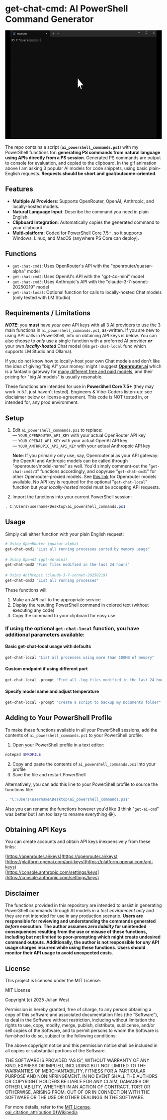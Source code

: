 # get-chat-cmd: AI PowerShell Command Generator

<img 
  src="https://raw.githubusercontent.com/J-DubApps/get-chat-cmd/main/get-chat-cmd.gif" 
  alt="Animated GIF" 
  width="600" 
  height="350">

The repo contains a script (**`ai_powershell_commands.ps1`**) with my PowerShell functions for: **generating PS commands from natural language using APIs directly from a PS session**. Generated PS commands are output to console for evaluation, and copied to the clipboard. In the gif animation above I am asking 3 popular AI models for code snippets, using basic plain-English requests.  **Requests should be short and goal/outcome-oriented**.  

## Features

-   **Multiple AI Providers**: Supports OpenRouter, OpenAI, Anthropic, and locally-hosted models.
-   **Natural Language Input**: Describe the command you need in plain English.
-   **Clipboard Integration**: Automatically copies the generated command to your clipboard.
-   **Multi-platform**: Coded for PowerShell Core 7.5+, so it supports Windows, Linux, and MacOS (anywhere PS Core can deploy).

## Functions

- `get-chat-cmd1`: Uses OpenRouter's API with the "openrouter/quasar-alpha" model
- `get-chat-cmd2`: Uses OpenAI's API with the "gpt-4o-mini" model
- `get-chat-cmd3`: Uses Anthropic's API with the "claude-3-7-sonnet-20250219" model
- `get-chat-local`: Optional function for calls to locally-hosted Chat models (only tested with LM Studio)

## Requirements / Limitations

***NOTE***: you **must** have *your own* API keys with all 3 AI providers to use the 3 main functions in `ai_powershell_commands.ps1`, as-written.  If you are new to using API calls in PowerShell, info on obtaining API keys is below. You can also choose to *only* use a single function with a preferred AI provider ***or*** your own ***locally-hosted*** Chat model (via `get-chat-local` func which supports LM Studio and Ollama). 

If you do not know how to locally-host your own Chat models and don't like the idea of giving "big AI" your money: might I suggest [**Openrouter.ai**](https://openrouter.ai) which is a fantastic gateway for [many different free and paid models](https://openrouter.ai/models), and their pricing for "big AI models" is usually resonable.

These functions are intended for use in **PowerShell Core 7.5+** (they may work in 5.1, just haven't tested). Engineers & Vibe-Coders listen-up: see disclaimer below or license-agreement. This code is NOT tested in, or intended for, any prod environment.

## Setup

1. Edit `ai_powershell_commands.ps1` to replace:  <br />
— `YOUR_OPENROUTER_API_KEY` with your actual OpenRouter API key  <br />
— `YOUR_OPENAI_API_KEY` with your actual OpenAI API key  <br />
— `YOUR_ANTHROPIC_API_API_KEY` with your actual Anthropoic API key

   **Note**:   If you primarily only use, say,  Openrouter.ai as your API gateway: the OpenAI and Anthropic
               models can be called through "openrouter/model-name" as well.  You'd simply comment-out the
               "`get-chat-cmd2/3`" functions accordingly, and copy/use "`get-chat-cmd1`" for other Openrouter-proxied models.
               See [this link](https://openrouter.ai/models) for Openrouter models available.
               No API key is required for the optional "`get-chat-local`" function but your *locally-hosted* model must be accepting API requests.

3. Import the functions into your current PowerShell session:

```powershell
. C:\Users\username\Desktop\ai_powershell_commands.ps1
```

## Usage

Simply call either function with your plain English request:

```powershell
# Using OpenRouter (quasar-alpha)
get-chat-cmd1 "List all running processes sorted by memory usage"

# Using OpenAI (gpt-4o-mini)
get-chat-cmd2 "Find files modified in the last 24 hours"

# Using Anthropic (claude-3-7-sonnet-20250219)
get-chat-cmd3 "List all running processes"
```

These functions will:
1. Make an API call to the appropriate service
2. Display the resulting PowerShell command in colored text (without executing any code)
3. Copy the command to your clipboard for easy use

### If using the optional **```get-chat-local```** function, you have additional parameters available:

#### Basic get-chat-local usage with defaults
```powershell
get-chat-local "List all processes using more than 100MB of memory"
```
#### Custom endpoint if using different port
```powershell
get-chat-local -prompt "Find all .log files modified in the last 24 hours" -endpoint "http://localhost:8080/v1/chat/completions"
```
#### Specify model name and adjust temperature
```powershell
get-chat-local -prompt "Create a script to backup my Documents folder" -model "llama3-8b" -temperature 0.2
```

## Adding to Your PowerShell Profile

To make these functions available in all your PowerShell sessions, add the contents of `ai_powershell_commands.ps1` to your PowerShell profile:

1. Open your PowerShell profile in a text editor:

```powershell
notepad $PROFILE
```

2. Copy and paste the contents of `ai_powershell_commands.ps1` into your profile
3. Save the file and restart PowerShell 

Alternatively, you can add this line to your PowerShell profile to source the functions file:

```powershell
. "C:\Users\username\Desktop\ai_powershell_commands.ps1"
```

Also you can rename the functions however you'd like (I think "`get-ai-cmd`" was better but I am too lazy to rename everything 😂).

## Obtaining API Keys

You can create accounts and obtain API keys inexpensively from these links:

 [https://openrouter.ai/keys](https://openrouter.ai/keys)  
 [https://platform.openai.com/api-keys](https://platform.openai.com/api-keys)  
 [https://console.anthropic.com/settings/keys](https://console.anthropic.com/settings/keys)

## Disclaimer

The functions provided in this repository are intended to assist in generating PowerShell commands through AI models in a *test environment only* and they are not intended for use in any production scenario. **Users are responsible for reviewing and understanding the commands generated *before* execution**. **The author assumes *zero liability* for unintended consequences resulting from the use or misuse of these functions, including but not limited to poor-prompting which might create undesired command outputs**. **Additionally, the author is not responsible for *any* API usage charges incurred while using these functions**. **Users should monitor their API usage to avoid unexpected costs**.  

## License

This project is licensed under the MIT License: 

MIT License

Copyright (c) 2025 Julian West

Permission is hereby granted, free of charge, to any person obtaining a copy
of this software and associated documentation files (the “Software”), to deal
in the Software without restriction, including without limitation the rights
to use, copy, modify, merge, publish, distribute, sublicense, and/or sell
copies of the Software, and to permit persons to whom the Software is
furnished to do so, subject to the following conditions:

The above copyright notice and this permission notice shall be included in all
copies or substantial portions of the Software.

THE SOFTWARE IS PROVIDED “AS IS”, WITHOUT WARRANTY OF ANY KIND, EXPRESS OR
IMPLIED, INCLUDING BUT NOT LIMITED TO THE WARRANTIES OF MERCHANTABILITY,
FITNESS FOR A PARTICULAR PURPOSE AND NONINFRINGEMENT. IN NO EVENT SHALL THE
AUTHORS OR COPYRIGHT HOLDERS BE LIABLE FOR ANY CLAIM, DAMAGES OR OTHER
LIABILITY, WHETHER IN AN ACTION OF CONTRACT, TORT OR OTHERWISE, ARISING FROM,
OUT OF OR IN CONNECTION WITH THE SOFTWARE OR THE USE OR OTHER DEALINGS IN THE
SOFTWARE.  

For more details, refer to the [MIT License](https://opensource.org/licenses/MIT). [oai_citation_attribution:0‡Wikipedia](https://en.wikipedia.org/wiki/MIT_License?utm_source=chatgpt.com)

